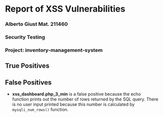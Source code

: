 # Report of XSS Vulnerabilities

### Alberto Giust Mat. 211460
### Security Testing
### Project: inventory-management-system

## True Positives

## False Positives

- **xss_dashboard.php_3_min** is a false positive because the echo function prints out the number of rows returned by the SQL query. There is no user input printed because this number is calculated by `mysqli_num_rows()` function. 